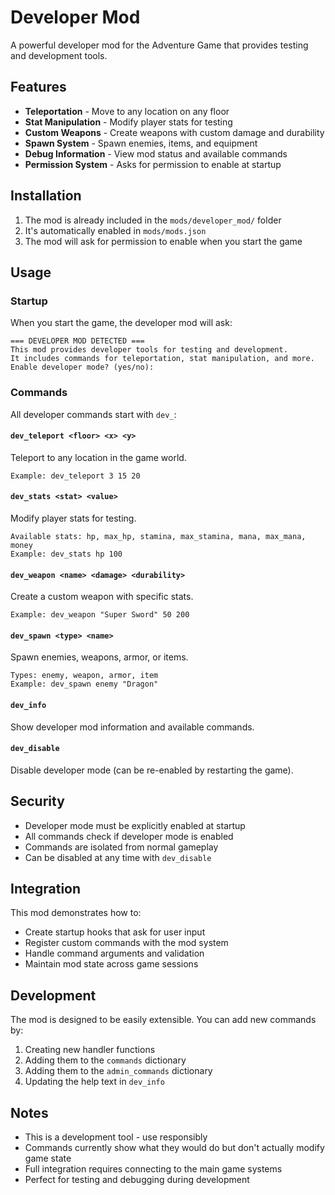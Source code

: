 # Developer Mod

A powerful developer mod for the Adventure Game that provides testing and development tools.

## Features

- **Teleportation** - Move to any location on any floor
- **Stat Manipulation** - Modify player stats for testing
- **Custom Weapons** - Create weapons with custom damage and durability
- **Spawn System** - Spawn enemies, items, and equipment
- **Debug Information** - View mod status and available commands
- **Permission System** - Asks for permission to enable at startup

## Installation

1. The mod is already included in the `mods/developer_mod/` folder
2. It's automatically enabled in `mods/mods.json`
3. The mod will ask for permission to enable when you start the game

## Usage

### Startup
When you start the game, the developer mod will ask:
```
=== DEVELOPER MOD DETECTED ===
This mod provides developer tools for testing and development.
It includes commands for teleportation, stat manipulation, and more.
Enable developer mode? (yes/no):
```

### Commands

All developer commands start with `dev_`:

#### `dev_teleport <floor> <x> <y>`
Teleport to any location in the game world.
```
Example: dev_teleport 3 15 20
```

#### `dev_stats <stat> <value>`
Modify player stats for testing.
```
Available stats: hp, max_hp, stamina, max_stamina, mana, max_mana, money
Example: dev_stats hp 100
```

#### `dev_weapon <name> <damage> <durability>`
Create a custom weapon with specific stats.
```
Example: dev_weapon "Super Sword" 50 200
```

#### `dev_spawn <type> <name>`
Spawn enemies, weapons, armor, or items.
```
Types: enemy, weapon, armor, item
Example: dev_spawn enemy "Dragon"
```

#### `dev_info`
Show developer mod information and available commands.

#### `dev_disable`
Disable developer mode (can be re-enabled by restarting the game).

## Security

- Developer mode must be explicitly enabled at startup
- All commands check if developer mode is enabled
- Commands are isolated from normal gameplay
- Can be disabled at any time with `dev_disable`

## Integration

This mod demonstrates how to:
- Create startup hooks that ask for user input
- Register custom commands with the mod system
- Handle command arguments and validation
- Maintain mod state across game sessions

## Development

The mod is designed to be easily extensible. You can add new commands by:
1. Creating new handler functions
2. Adding them to the `commands` dictionary
3. Adding them to the `admin_commands` dictionary
4. Updating the help text in `dev_info`

## Notes

- This is a development tool - use responsibly
- Commands currently show what they would do but don't actually modify game state
- Full integration requires connecting to the main game systems
- Perfect for testing and debugging during development
